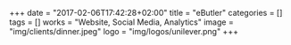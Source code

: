 +++
date = "2017-02-06T17:42:28+02:00"
title = "eButler"
categories = []
tags = []
works = "Website, Social Media, Analytics"
image = "img/clients/dinner.jpeg"
logo = "img/logos/unilever.png"
+++

